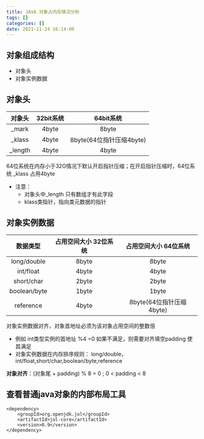 ```yaml
---
title: JAVA 对象占内存情况分析
tags: []
categories: []
date: 2021-11-24 16:14:00
---
```

## 对象组成结构

- 对象头
- 对象实例数据

## 对象头

|对象头  |  32bit系统   | 64bit系统  |
|  :--:  |  :--:  | :--:  |
| _mark    | 4byte  | 8byte |
| _klass    | 4byte  | 8byte(64位指针压缩4byte) |
| _length   | 4byte  | 4byte |

64位系统在内存小于32G情况下默认开启指针压缩；在开启指针压缩时，64位系统 _klass 占用4byte

- 注意：
    - 对象头中_length 只有数组才有此字段
    - klass类指针，指向类元数据的指针

## 对象实例数据

|   数据类型   | 占用空间大小 32位系统 |  占用空间大小 64位系统   |
| :----------: | :-------------------: | :----------------------: |
| long/double  |         8byte         |          8byte           |
|  int/float   |         4byte         |          4byte           |
|  short/char  |         2byte         |          2byte           |
| boolean/byte |         1byte         |          1byte           |
|  reference   |         4byte         | 8byte(64位指针压缩4byte) |

对象实例数据对齐，对象首地址必须为该对象占用空间的整数倍 
- 例如 int类型实例的首地址 %4 =0 如果不满足，则需要对齐填空padding 使其满足
- 对象实例数据在内存排序规则： long/double，int/float,short/char,boolean/byte,reference

**对象对齐**：(对象尾 + padding) % 8 = 0 ; 0 < padding < 8

## 查看普通java对象的内部布局工具

```
<dependency>
	<groupId>org.openjdk.jol</groupId>
	<artifactId>jol-core</artifactId>
	<version>0.9</version>
</dependency>
```




